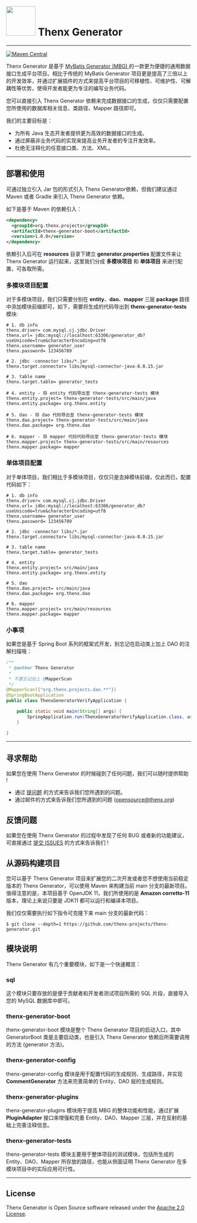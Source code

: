 # <img src="./doc/thenx.png" width="80" height="80"> Thenx Generator

------
[![Maven Central](https://maven-badges.herokuapp.com/maven-central/org.thenx.projects/thenx-generator-boot/badge.svg)](https://maven-badges.herokuapp.com/maven-central/org.thenx.projects/thenx-generator-boot)

Thenx Generator 是基于 [MyBatis Generator (MBG) ](https://github.com/mybatis/generator)的一款更为便捷的通用数据接口生成平台项目。相比于传统的 MyBatis Generator 项目更是提高了三倍以上的开发效率，并通过扩展插件的方式来提高平台项目的可移植性、可维护性、可解耦性等优势，使得开发者能更为专注的编写业务代码。

您可以直接引入 Thenx Generator 依赖来完成数据接口的生成，仅仅只需要配置您所使用的数据库相关信息、类路径、Mapper 路径即可。

我们的主要目标是：

- 为所有 Java 生态开发者提供更为高效的数据接口的生成。
- 通过屏蔽非业务代码的实现来提高业务开发者的专注开发效率。
- 杜绝无注释化的任意接口类、方法、XML。

------

## 部署和使用

可通过独立引入 Jar 包的形式引入 Thenx Generator依赖，但我们建议通过 Maven 或者 Gradle 来引入 Thenx Generator 依赖。

如下是基于 Maven 的依赖引入：

```xml
<dependency>
  <groupId>org.thenx.projects</groupId>
  <artifactId>thenx-generator-boot</artifactId>
  <version>1.0.0</version>
</dependency>
```

依赖引入后可在 **resources** 目录下建立 **generator.properties** 配置文件来让 Thenx Generator 运行起来，这里我们分成 **多模块项目** 和 **单体项目** 来进行配置，可各取所需。

### 多模块项目配置

对于多模块项目，我们只需要分别在 **entity**、**dao**、**mapper** 三层 **package** 路径中添加模块前缀即可，如下，需要将生成的代码导出到 **thenx-generator-tests** 模块:

```properties
# 1. db info
thenx.driver= com.mysql.cj.jdbc.Driver
thenx.url= jdbc:mysql://localhost:63306/generator_db?useUnicode=true&characterEncoding=utf8
thenx.username= generator_user
thenx.password= 123456789

# 2. jdbc -connector libs/*.jar
thenx.target.connector= libs/mysql-connector-java-8.0.15.jar

# 3. table name
thenx.target.table= generator_tests

# 4. entity - 将 entity 代码导出至 thenx-generator-tests 模块
thenx.entity.project= thenx-generator-tests/src/main/java
thenx.entity.package= org.thenx.entity

# 5. dao - 将 dao 代码导出至 thenx-generator-tests 模块
thenx.dao.project= thenx-generator-tests/src/main/java
thenx.dao.package= org.thenx.dao

# 6. mapper - 将 mapper 代码代码导出至 thenx-generator-tests 模块
thenx.mapper.project= thenx-generator-tests/src/main/resources
thenx.mapper.package= mapper
```

### 单体项目配置

对于单体项目，我们相比于多模块项目，仅仅只是去掉模块前缀，仅此而已，配置代码如下：

```properties
# 1. db info
thenx.driver= com.mysql.cj.jdbc.Driver
thenx.url= jdbc:mysql://localhost:63306/generator_db?useUnicode=true&characterEncoding=utf8
thenx.username= generator_user
thenx.password= 123456789

# 2. jdbc -connector libs/*.jar
thenx.target.connector= libs/mysql-connector-java-8.0.15.jar

# 3. table name
thenx.target.table= generator_tests

# 4. entity
thenx.entity.project= src/main/java
thenx.entity.package= org.thenx.entity

# 5. dao
thenx.dao.project= src/main/java
thenx.dao.package= org.thenx.dao

# 6. mapper
thenx.mapper.project= src/main/resources
thenx.mapper.package= mapper
```

### 小事项

如果您是基于 Spring Boot 系列的框架式开发，别忘记在启动类上加上 DAO 的注解扫描哦：

```java
/**
 * @author Thenx Generator
 * 
 * 不要忘记加上 @MapperScan
 */
@MapperScan({"org.thenx.projects.dao.**"})
@SpringBootApplication
public class ThenxGeneratorVerifyApplication {

    public static void main(String[] args) {
        SpringApplication.run(ThenxGeneratorVerifyApplication.class, args);
    }

}
```


------

## 寻求帮助

如果您在使用 Thenx Generator 的时候碰到了任何问题，我们可以随时提供帮助 !

- 通过 [提问题](https://github.com/thenx-projects/thenx-generator/issues) 的方式来告诉我们您所遇到的问题。
- 通过邮件的方式来告诉我们您所遇到的问题 (opensource@thenx.org)

## 反馈问题

如果您在使用 Thenx Generator 的过程中发现了任何 BUG 或者新的功能建议，可直接通过 [提交 ISSUES](https://github.com/thenx-projects/thenx-generator/issues) 的方式来告诉我们 !

## 从源码构建项目

您可以基于 Thenx Generator 项目来扩展您的二次开发或者您不想使用当前稳定版本的 Thenx Generator，可以使用 Maven 来构建当前 main 分支的最新项目。值得注意的是，本项目基于 OpenJDK 11，我们所使用的是 **Amazon corretto-11** 版本，理论上来说只要是 JDK11 都可以运行和编译本项目。

我们仅仅需要执行如下指令可克隆下来 main 分支的最新代码：

```shell
$ git clone --depth=1 https://github.com/thenx-projects/thenx-generator.git
```

## 模块说明

Thenx Generator 有几个重要模块，如下是一个快速概览：

### sql

这个模块只要存放的是便于贡献者和开发者测试项目所需的 SQL 片段，直接导入您的 MySQL 数据库中即可。

### thenx-generator-boot

thenx-generator-boot 模块是整个 Thenx Generator 项目的启动入口，其中 GeneratorBoot 类是主要启动类，也是引入 Thenx Generator 依赖后所需要调用的方法 (generator 方法)。

### thenx-generator-config

thenx-generator-config 模块是用于配置代码的生成规则、生成路径，并实现 **CommentGenerator** 方法来完善简单的 Entity、DAO 层的生成规则。

### thenx-generator-plugins

thenx-generator-plugins 模块用于提高 MBG 的整体功能和性能，通过扩展 **PluginAdapter** 接口来增强和完善 Entity、DAO、Mapper 三层，并在反射的基础上完善注释信息。

### thenx-generator-tests

thenx-generator-tests 模块主要用于整体项目的测试模块，包括所生成的 Entity、DAO、Mapper 所存放的路径，也能从侧面证明 Thenx Generator 在多模块项目中的实际应用可行性。

------

## License

Thenx Generator is Open Source software released under the [Apache 2.0 License](https://www.apache.org/licenses/LICENSE-2.0.html).
